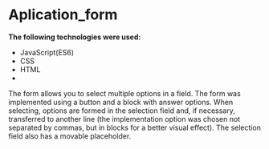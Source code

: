 # **Aplication_form**

**The following technologies were used:**
- JavaScript(ES6)
- CSS
- HTML
- 
The form allows you to select multiple options in a field. The form was implemented using a button and a block with answer options.
When selecting, options are formed in the selection field and, if necessary, transferred to another line (the implementation option was chosen not separated by commas, but in blocks for a better visual effect).
The selection field also has a movable placeholder.

